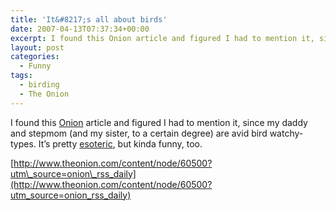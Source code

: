 ```yaml
---
title: 'It&#8217;s all about birds'
date: 2007-04-13T07:37:34+00:00
excerpt: I found this Onion article and figured I had to mention it, since my daddy and stepmom (and my sister, to a certain
layout: post
categories:
  - Funny
tags:
  - birding
  - The Onion
---
```

I found this [Onion](http://www.theonion.com/) article and figured I had to mention it, since my daddy and stepmom (and my sister, to a certain degree) are avid bird watchy-types. It&#8217;s pretty [esoteric](http://dictionary.reference.com/browse/esoteric), but kinda funny, too.

[http://www.theonion.com/content/node/60500?utm\_source=onion\_rss_daily](http://www.theonion.com/content/node/60500?utm_source=onion_rss_daily)